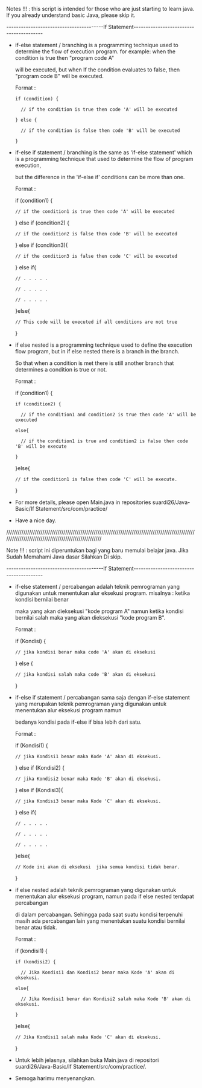 Notes !!! : this script is intended for those who are just starting to learn java. If you already understand basic Java, please skip it.

----------------------------------------If Statement----------------------------------------

- if-else statement / branching is a programming technique used to determine the flow of execution program. for example: when the condition is true then "program code A" 

  will be executed, but when If the condition evaluates to false, then "program code B" will be executed.

  Format : 
  
      if (condition) {

        // if the condition is true then code 'A' will be executed

      } else {

        // if the condition is false then code 'B' will be executed

      }
    
- if-else if statement / branching is the same as 'if-else statement' which is a programming technique that used to determine the flow of program execution, 

  but the difference in the 'if-else if' conditions can be more than one.
  
  Format :
  
     if (condition1) {
    
      // if the condition1 is true then code 'A' will be executed
      
    } else if (condition2) {
    
      // if the condition2 is false then code 'B' will be executed
    
    } else if (condition3){
    
      // if the condition3 is false then code 'C' will be executed
    
    } else if{
    
      // . . . . .
      
      // . . . . .
      
      // . . . . .
      
    }else{
    
      // This code will be executed if all conditions are not true
      
    }
    
- if else nested is a programming technique used to define the execution flow program, but in if else nested there is a branch in the branch.
  
  So that when a condition is met there is still another branch that determines a condition is true or not.
   
  Format :
    
    if (condition1) {
      
      if (condition2) {
      
        // if the condition1 and condition2 is true then code 'A' will be executed
      
      else{
      
        // if the condition1 is true and condition2 is false then code 'B' will be execute 
      
      }
      
    }else{
    
      // if the condition1 is false then code 'C' will be execute.
      
    }

- For more details, please open Main.java in repositories suardi26/Java-Basic/If Statement/src/com/practice/

- Have a nice day.

/////////////////////////////////////////////////////////////////////////////////////////////////////////////////////////////////////////////////////

Note !!! : script ini diperuntukan bagi yang baru memulai belajar java. Jika Sudah Memahami Java dasar Silahkan Di skip.

----------------------------------------If Statement----------------------------------------

- if-else statement / percabangan adalah teknik pemrograman yang digunakan untuk menentukan alur eksekusi program. misalnya : ketika kondisi bernilai benar 

  maka yang akan dieksekusi "kode program A" namun ketika kondisi bernilai salah maka yang akan dieksekusi "kode program B".
  
  Format : 
  
    if (Kondisi) {
    
      // jika kondisi benar maka code 'A' akan di eksekusi
      
    } else {
    
      // jika kondisi salah maka code 'B' akan di eksekusi
    
    }
    
- if-else if statement / percabangan sama saja dengan if-else statement yang merupakan teknik pemrograman yang digunakan untuk menentukan alur eksekusi program namun 

  bedanya kondisi pada if-else if bisa lebih dari satu.
  
  Format :
  
     if (Kondisi1) {
    
      // jika Kondisi1 benar maka Kode 'A' akan di eksekusi.
      
    } else if (Kondisi2) {
    
      // jika Kondisi2 benar maka Kode 'B' akan di eksekusi.
    
    } else if (Kondisi3){
    
      // jika Kondisi3 benar maka Kode 'C' akan di eksekusi.
    
    } else if{
    
      // . . . . .
      
      // . . . . .
      
      // . . . . .
      
    }else{
    
      // Kode ini akan di eksekusi  jika semua kondisi tidak benar.
      
    }
    
- if else nested adalah teknik pemrograman yang digunakan untuk menentukan alur eksekusi program, namun pada if else nested terdapat percabangan 

  di dalam percabangan. Sehingga pada saat suatu kondisi terpenuhi masih ada percabangan lain yang menentukan suatu kondisi bernilai benar atau tidak.
   
  Format :
    
    if (kondisi1) {
      
      if (kondisi2) {
      
        // Jika Kondisi1 dan Kondisi2 benar maka Kode 'A' akan di eksekusi.
      
      else{
      
        // Jika Kondisi1 benar dan Kondisi2 salah maka Kode 'B' akan di eksekusi.
      
      }
      
    }else{
    
      // Jika Kondisi1 salah maka Kode 'C' akan di eksekusi.
      
    }

- Untuk lebih jelasnya, silahkan buka Main.java di repositori suardi26/Java-Basic/If Statement/src/com/practice/.

- Semoga harimu menyenangkan.

